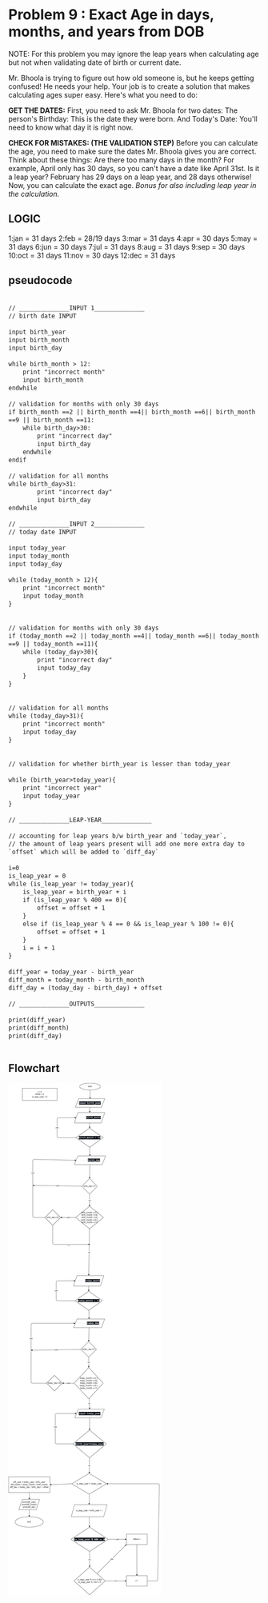 # Problem 9 : Exact Age in days, months, and years from DOB

NOTE: For this problem you may ignore the leap years when calculating age but not when validating date of birth or current date.  

Mr. Bhoola is trying to figure out how old someone is, but he keeps getting confused! He needs your help. Your job is to create a solution that makes calculating ages super easy.
Here's what you need to do:

**GET THE DATES:**
First, you need to ask Mr. Bhoola for two dates: The person's Birthday: This is the date they were born. And Today's Date: You'll need to know what day it is right now.

**CHECK FOR MISTAKES: (THE VALIDATION STEP)**
Before you can calculate the age, you need to make sure the dates Mr. Bhoola gives you are correct. Think about these things: Are there too many days in the month? For example, April only has 30 days, so you can't have a date like April 31st. Is it a leap year? February has 29 days on a leap year, and 28 days otherwise!
Now, you can calculate the exact age.
*Bonus for also including leap year in the calculation.*

## LOGIC

1:jan = 31 days
2:feb = 28/19 days
3:mar = 31 days
4:apr = 30 days
5:may = 31 days
6:jun = 30 days
7:jul = 31 days
8:aug = 31 days
9:sep = 30 days
10:oct = 31 days
11:nov = 30 days
12:dec = 31 days

## pseudocode

```pseudocode

// ______________INPUT 1______________
// birth date INPUT

input birth_year
input birth_month
input birth_day

while birth_month > 12:
    print "incorrect month"
    input birth_month
endwhile

// validation for months with only 30 days
if birth_month ==2 || birth_month ==4|| birth_month ==6|| birth_month ==9 || birth_month ==11:
    while birth_day>30:
        print "incorrect day"
        input birth_day
    endwhile
endif

// validation for all months
while birth_day>31:
        print "incorrect day"
        input birth_day
endwhile

// ______________INPUT 2______________
// today date INPUT

input today_year
input today_month
input today_day

while (today_month > 12){
    print "incorrect month"
    input today_month
}


// validation for months with only 30 days
if (today_month ==2 || today_month ==4|| today_month ==6|| today_month ==9 || today_month ==11){
    while (today_day>30){
        print "incorrect day"
        input today_day
    }
}


// validation for all months
while (today_day>31){
    print "incorrect month"
    input today_day
}


// validation for whether birth_year is lesser than today_year

while (birth_year>today_year){
    print "incorrect year"
    input today_year
}

// ______________LEAP-YEAR______________

// accounting for leap years b/w birth_year and `today_year`, 
// the amount of leap years present will add one more extra day to `offset` which will be added to `diff_day`

i=0
is_leap_year = 0
while (is_leap_year != today_year){
    is_leap_year = birth_year + i
    if (is_leap_year % 400 == 0){
        offset = offset + 1
    }
    else if (is_leap_year % 4 == 0 && is_leap_year % 100 != 0){
        offset = offset + 1
    }
    i = i + 1
}

diff_year = today_year - birth_year
diff_month = today_month - birth_month
diff_day = (today_day - birth_day) + offset

// ______________OUTPUTS______________

print(diff_year)
print(diff_month)
print(diff_day)


```

## Flowchart

![prob9](drawings/prob9.drawio.png)
